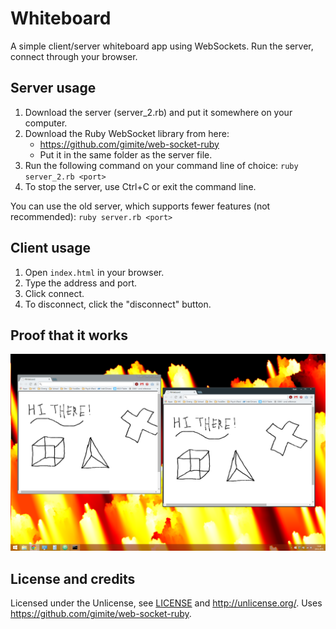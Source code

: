 # Whiteboard
A simple client/server whiteboard app using WebSockets.
Run the server, connect through your browser.

## Server usage
1. Download the server (server_2.rb) and put it somewhere on your computer.
2. Download the Ruby WebSocket library from here:
    - https://github.com/gimite/web-socket-ruby
    - Put it in the same folder as the server file.
3. Run the following command on your command line of choice:
    `ruby server_2.rb <port>`
4. To stop the server, use Ctrl+C or exit the command line.

You can use the old server, which supports fewer features (not recommended):
`ruby server.rb <port>`

## Client usage
1. Open `index.html` in your browser.
2. Type the address and port.
3. Click connect.
4. To disconnect, click the "disconnect" button.

## Proof that it works
![It works!](https://raw.githubusercontent.com/InputUsername/Whiteboard/master/IT_WORKS.png)

## License and credits
Licensed under the Unlicense, see [LICENSE](https://github.com/InputUsername/Whiteboard/blob/master/LICENSE)
and http://unlicense.org/. Uses https://github.com/gimite/web-socket-ruby.
